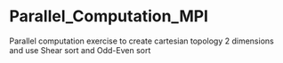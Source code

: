 # Parallel_Computation_MPI
Parallel computation exercise to create cartesian topology 2 dimensions and use Shear sort and Odd-Even sort 
